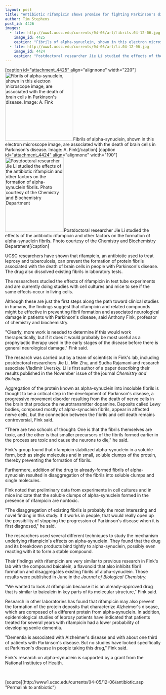 ```yaml
---
layout: post
title: "Antibiotic rifampicin shows promise for fighting Parkinson's disease in laboratory tests"
author: Tim Stephens
post_id: 4426
images:
  - file: http://www1.ucsc.edu/currents/04-05/art/fibrils.04-12-06.jpg
    image_id: 4425
    caption: "Fibrils of alpha-synuclein, shown in this electron microscope image, are associated with the death of brain cells in Parkinson's disease. Image: A. Fink"
  - file: http://www1.ucsc.edu/currents/04-05/art/li.04-12-06.jpg
    image_id: 4424
    caption: "Postdoctoral researcher Jie Li studied the effects of the antibiotic rifampicin and other factors on the formation of alpha-synuclein fibrils. Photo courtesy of the Chemistry and Biochemistry Department"
---
```


[caption id="attachment_4425" align="alignnone" width="220"]<a href="http://localhost/mysite/wp-content/uploads/2004/12/fibrils.04-12-06.jpg"><img class="size-full wp-image-4425" src="http://localhost/mysite/wp-content/uploads/2004/12/fibrils.04-12-06.jpg" alt="Fibrils of alpha-synuclein, shown in this electron microscope image, are associated with the death of brain cells in Parkinson's disease. Image: A. Fink" width="220" height="220" /></a>Fibrils of alpha-synuclein, shown in this electron microscope image, are associated with the death of brain cells in Parkinson's disease. Image: A. Fink[/caption]
[caption id="attachment_4424" align="alignnone" width="190"]<a href="http://localhost/mysite/wp-content/uploads/2004/12/li.04-12-06.jpg"><img class="size-full wp-image-4424" src="http://localhost/mysite/wp-content/uploads/2004/12/li.04-12-06.jpg" alt="Postdoctoral researcher Jie Li studied the effects of the antibiotic rifampicin and other factors on the formation of alpha-synuclein fibrils. Photo courtesy of the Chemistry and Biochemistry Department" width="190" height="240" /></a>Postdoctoral researcher Jie Li studied the effects of the antibiotic rifampicin and other factors on the formation of alpha-synuclein fibrils. Photo courtesy of the Chemistry and Biochemistry Department[/caption]
<a name="content" id="content"></a>
<p>
  UCSC researchers have shown that rifampicin, an antibiotic used to treat leprosy and tuberculosis, can prevent the formation of protein fibrils associated with the death of brain cells in people with Parkinson's disease. The drug also dissolved existing fibrils in laboratory tests.
</p>
<p>
  The researchers studied the effects of rifampicin in test tube experiments and are currently doing studies with cell cultures and mice to see if the same effects occur in living cells.
</p>
<p>
  Although these are just the first steps along the path toward clinical studies in humans, the findings suggest that rifampicin and related compounds might be effective in preventing fibril formation and associated neurological damage in patients with Parkinson's disease, said Anthony Fink, professor of chemistry and biochemistry.
</p>
<p>
  "Clearly, more work is needed to determine if this would work therapeutically, but if it does it would probably be most useful as a prophylactic therapy used in the early stages of the disease before there is general neurological damage," Fink said.
</p>
<p>
  The research was carried out by a team of scientists in Fink's lab, including postdoctoral researchers Jie Li, Min Zhu, and Sudha Rajamani and research associate Vladimir Uversky. Li is first author of a paper describing their results published in the November issue of the journal <i>Chemistry and Biology.</i>
</p>
<p>
  Aggregation of the protein known as alpha-synuclein into insoluble fibrils is thought to be a critical step in the development of Parkinson's disease, a progressive movement disorder resulting from the death of nerve cells in the brain that produce the neurotransmitter dopamine. Deposits called Lewy bodies, composed mostly of alpha-synuclein fibrils, appear in affected nerve cells, but the connection between the fibrils and cell death remains controversial, Fink said.
</p>
<p>
  "There are two schools of thought: One is that the fibrils themselves are toxic, and the other is that smaller precursors of the fibrils formed earlier in the process are toxic and cause the neurons to die," he said.
</p>
<p>
  Fink's group found that rifampicin stabilized alpha-synuclein in a soluble form, both as single molecules and in small, soluble clumps of the protein, thereby preventing the formation of fibrils.
</p>
<p>
  Furthermore, addition of the drug to already-formed fibrils of alpha-synuclein resulted in disaggregation of the fibrils into soluble clumps and single molecules.
</p>
<p>
  Fink noted that preliminary data from experiments in cell cultures and in mice indicate that the soluble clumps of alpha-synuclein formed in the presence of rifampicin are nontoxic.
</p>
<p>
  "The disaggregation of existing fibrils is probably the most interesting and novel finding in this study. If it works in people, that would really open up the possibility of stopping the progression of Parkinson's disease when it is first diagnosed," he said.
</p>
<p>
  The researchers used several different techniques to study the mechanism underlying rifampicin's effects on alpha-synuclein. They found that the drug and its breakdown products bind tightly to alpha-synuclein, possibly even reacting with it to form a stable compound.
</p>
<p>
  Their findings with rifampicin are very similar to previous research in Fink's lab with the compound baicalein, a flavonoid that also inhibits fibril formation and disaggregates existing fibrils of alpha-synuclein. Those results were published in June in the <i>Journal of Biological Chemistry.</i>
</p>
<p>
  "We wanted to look at rifampicin because it is an already-approved drug that is similar to baicalein in key parts of its molecular structure," Fink said.
</p>
<p>
  Research in other laboratories has found that rifampicin may also prevent the formation of the protein deposits that characterize Alzheimer's disease, which are composed of a different protein from alpha-synuclein. In addition, epidemiological studies of leprosy patients have indicated that patients treated for several years with rifampicin had a lower probability of developing senile dementia.
</p>
<p>
  "Dementia is associated with Alzheimer's disease and with about one third of patients with Parkinson's disease. But no studies have looked specifically at Parkinson's disease in people taking this drug," Fink said.
</p>
<p>
  Fink's research on alpha-synuclein is supported by a grant from the National Institutes of Health.
</p><br>
<form>

</form>
<p>

</p>
[source](http://www1.ucsc.edu/currents/04-05/12-06/antibiotic.asp "Permalink to antibiotic")
